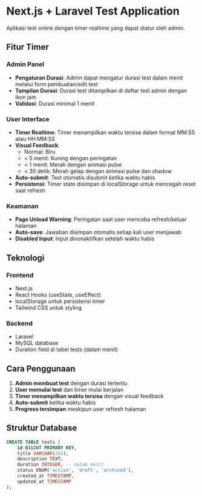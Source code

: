 # Next.js + Laravel Test Application

Aplikasi test online dengan timer realtime yang dapat diatur oleh admin.

## Fitur Timer

### Admin Panel
- **Pengaturan Durasi**: Admin dapat mengatur durasi test dalam menit melalui form pembuatan/edit test
- **Tampilan Durasi**: Durasi test ditampilkan di daftar test admin dengan ikon jam
- **Validasi**: Durasi minimal 1 menit

### User Interface
- **Timer Realtime**: Timer menampilkan waktu tersisa dalam format MM:SS atau HH:MM:SS
- **Visual Feedback**: 
  - Normal: Biru
  - < 5 menit: Kuning dengan peringatan
  - < 1 menit: Merah dengan animasi pulse
  - < 30 detik: Merah gelap dengan animasi pulse dan shadow
- **Auto-submit**: Test otomatis disubmit ketika waktu habis
- **Persistensi**: Timer state disimpan di localStorage untuk mencegah reset saat refresh

### Keamanan
- **Page Unload Warning**: Peringatan saat user mencoba refresh/keluar halaman
- **Auto-save**: Jawaban disimpan otomatis setiap kali user menjawab
- **Disabled Input**: Input dinonaktifkan setelah waktu habis

## Teknologi

### Frontend
- Next.js
- React Hooks (useState, useEffect)
- localStorage untuk persistensi timer
- Tailwind CSS untuk styling

### Backend
- Laravel
- MySQL database
- Duration field di tabel tests (dalam menit)

## Cara Penggunaan

1. **Admin membuat test** dengan durasi tertentu
2. **User memulai test** dan timer mulai berjalan
3. **Timer menampilkan waktu tersisa** dengan visual feedback
4. **Auto-submit** ketika waktu habis
5. **Progress tersimpan** meskipun user refresh halaman

## Struktur Database

```sql
CREATE TABLE tests (
    id BIGINT PRIMARY KEY,
    title VARCHAR(255),
    description TEXT,
    duration INTEGER, -- dalam menit
    status ENUM('active', 'draft', 'archived'),
    created_at TIMESTAMP,
    updated_at TIMESTAMP
);
``` 